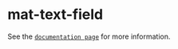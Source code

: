 # mat-text-field

See the [`documentation page`](http://www.expandjs.com/elements/mat-text-field) for more information.